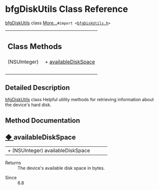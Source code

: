 # bfgDiskUtils Class Reference

<div class="contents"><a class="el" href="interfacebfg_disk_utils.html" title="bfgDiskUtils class">bfgDiskUtils</a> class    <a href="interfacebfg_disk_utils.html#details">More...</a><code>#import &lt;<a class="el" href="bfg_disk_utils_8h_source.html">bfgDiskUtils.h</a>&gt;</code><table class="memberdecls"><tr class="heading"><td colspan="2"><h2 class="groupheader"><a id="pub-static-methods" name="pub-static-methods"></a> Class Methods</h2></td></tr><tr class="memitem:abd04cc577f7ed8dee5ab6a5b2b22a933"><td class="memItemLeft" align="right" valign="top">(NSUInteger)&#160;</td><td class="memItemRight" valign="bottom">+ <a class="el" href="interfacebfg_disk_utils.html#abd04cc577f7ed8dee5ab6a5b2b22a933">availableDiskSpace</a></td></tr><tr class="separator:abd04cc577f7ed8dee5ab6a5b2b22a933"><td class="memSeparator" colspan="2">&#160;</td></tr></table><a name="details" id="details"></a><h2 class="groupheader">Detailed Description</h2><div class="textblock"><a class="el" href="interfacebfg_disk_utils.html" title="bfgDiskUtils class">bfgDiskUtils</a> class Helpful utility methods for retrieving information about the device's hard disk. </div><h2 class="groupheader">Method Documentation</h2><a id="abd04cc577f7ed8dee5ab6a5b2b22a933" name="abd04cc577f7ed8dee5ab6a5b2b22a933"></a><h2 class="memtitle"><span class="permalink"><a href="#abd04cc577f7ed8dee5ab6a5b2b22a933">&#9670;&nbsp;</a></span>availableDiskSpace</h2><div class="memitem"><div class="memproto"><table class="memname"><tr><td class="memname">+ (NSUInteger) availableDiskSpace </td><td></td><td class="paramname"></td><td></td></tr></table></div><div class="memdoc"><dl class="section return"><dt>Returns</dt><dd>The device's available disk space in bytes. </dd></dl><dl class="section since"><dt>Since</dt><dd>6.8 </dd></dl></div></div></div> 
